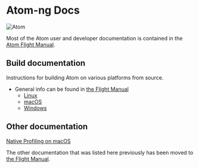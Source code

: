 # Atom-ng Docs

![Atom](https://cloud.githubusercontent.com/assets/72919/2874231/3af1db48-d3dd-11e3-98dc-6066f8bc766f.png)

Most of the Atom user and developer documentation is contained in the [Atom Flight Manual](https://flight-manual-atom-io.github.io/).

## Build documentation

Instructions for building Atom on various platforms from source.

* General info can be found in [the Flight Manual](https://flight-manual-atom-io.github.io//hacking-atom/sections/hacking-on-atom-core/)
    * [Linux]((https://flight-manual-atom-io.github.io/hacking-atom/sections/hacking-on-atom-core/#platform-linux))
    * [macOS](https://flight-manual-atom-io.github.io/hacking-atom/sections/hacking-on-atom-core/#platform-mac)
    * [Windows](https://flight-manual-atom-io.github.io/hacking-atom/sections/hacking-on-atom-core/#platform-windows)

## Other documentation

[Native Profiling on macOS](./native-profiling.md)

The other documentation that was listed here previously has been moved to [the Flight Manual](https://flight-manual-atom-io.github.io/).
